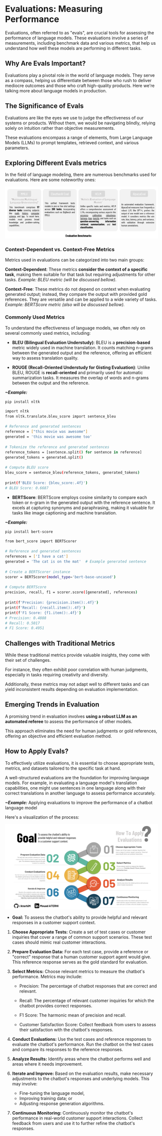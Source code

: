# **Evaluations: Measuring Performance**

Evaluations, often referred to as "evals", are crucial tools for assessing the performance of language models. These evaluations involve a series of measurements, including benchmark data and various metrics, that help us understand how well these models are performing in different tasks.

## **Why Are Evals Important?**

Evaluations play a pivotal role in the world of language models. They serve as a compass, helping us differentiate between those who rush to deliver mediocre outcomes and those who craft high-quality products. Here we're talking more about language models in production.

## **The Significance of Evals**

Evaluations are like the eyes we use to judge the effectiveness of our systems or products. Without them, we would be navigating blindly, relying solely on intuition rather than objective measurements.

These evaluations encompass a range of elements, from Large Language Models (LLMs) to prompt templates, retrieved context, and various parameters.

## **Exploring Different Evals metrics**

In the field of language modeling, there are numerous benchmarks used for evaluations. Here are some noteworthy ones:

![Evaluation Benchmarks](../images/evals/benchmarks.png)

### **Context-Dependent vs. Context-Free Metrics**

Metrics used in evaluations can be categorized into two main groups:

**Context-Dependent**: These metrics **consider the context of a specific task**, making them suitable for that task but requiring adjustments for other tasks. *Example: BLEU metric (will be discussed bellow).*

**Context-Free**: These metrics do not depend on context when evaluating generated output; instead, they compare the output with provided gold references. They are versatile and can be applied to a wide variety of tasks. *Example: BERTScore metric (also will be discussed bellow).*

### **Commonly Used Metrics**

To understand the effectiveness of language models, we often rely on several commonly used metrics, including:

* **BLEU (Bilingual Evaluation Understudy)**: BLEU is a **precision-based** metric widely used in machine translation. It counts matching n-grams between the generated output and the reference, offering an efficient way to assess translation quality.

* **ROUGE (Recall-Oriented Understudy for Gisting Evaluation)**: Unlike BLEU, ROUGE is **recall-oriented** and primarily used for automatic summarization tasks. It measures the overlap of words and n-grams between the output and the reference.

***~Example:***

```bash
pip install nltk
```

```bash
import nltk
from nltk.translate.bleu_score import sentence_bleu

# Reference and generated sentences
reference = ["this movie was awesome"]
generated = 'this movie was awesome too'

# Tokenize the reference and generated sentences
reference_tokens = [sentence.split() for sentence in reference]
generated_tokens = generated.split()

# Compute BLEU score
bleu_score = sentence_bleu(reference_tokens, generated_tokens)

print(f'BLEU Score: {bleu_score:.4f}')
# BLEU Score: 0.6687
```

* **BERTScore**: BERTScore employs cosine similarity to compare each token or n-gram in the generated output with the reference sentence. It excels at capturing synonyms and paraphrasing, making it valuable for tasks like image captioning and machine translation.

***~Example:***

```bash
pip install bert-score
```

```bash
from bert_score import BERTScorer

# Reference and generated sentences
references = ['I have a cat']
generated = 'The cat is on the mat'  # Example generated sentence

# Create a BERTScorer instance
scorer = BERTScorer(model_type='bert-base-uncased')

# Compute BERTScore
precision, recall, f1 = scorer.score([generated], references)

print(f'Precision: {precision.item():.4f}')
print(f'Recall: {recall.item():.4f}')
print(f'F1 Score: {f1.item():.4f}')
# Precision: 0.4888
# Recall: 0.5017
# F1 Score: 0.4951
```

## **Challenges with Traditional Metrics**


While these traditional metrics provide valuable insights, they come with their set of challenges. 

For instance, they often exhibit poor correlation with human judgments, especially in tasks requiring creativity and diversity. 

Additionally, these metrics may not adapt well to different tasks and can yield inconsistent results depending on evaluation implementation.

## **Emerging Trends in Evaluation**

A promising trend in evaluation involves **using a robust LLM as an automated referee** to assess the performance of other models. 

This approach eliminates the need for human judgments or gold references, offering an objective and efficient evaluation method.

## **How to Apply Evals?**

To effectively utilize evaluations, it is essential to choose appropriate tests, metrics, and datasets tailored to the specific task at hand. 

A well-structured evaluations are the foundation for improving language models. For example, in evaluating a language model's translation capabilities, one might use sentences in one language along with their correct translations in another language to assess performance accurately.

***~Example:*** Applying evaluations to improve the performance of a chatbot language model

Here's a visualization of the process: 

![EvalApplicationExample](../images/evals/how_to_apply_evals.png)

* **Goal:** To assess the chatbot's ability to provide helpful and relevant responses in a customer support context.

1. **Choose Appropriate Tests:** Create a set of test cases or customer inquiries that cover a range of common support scenarios. These test cases should mimic real customer interactions.

2. **Prepare Evaluation Data:** For each test case, provide a reference or "correct" response that a human customer support agent would give. This reference response serves as the gold standard for evaluation.

3. **Select Metrics:** Choose relevant metrics to measure the chatbot's performance. Metrics may include:

    * Precision: The percentage of chatbot responses that are correct and relevant.
    
    * Recall: The percentage of relevant customer inquiries for which the chatbot provides correct responses.
    
    * F1 Score: The harmonic mean of precision and recall.
    
    * Customer Satisfaction Score: Collect feedback from users to assess their satisfaction with the chatbot's responses.

4. **Conduct Evaluations:** Use the test cases and reference responses to evaluate the chatbot's performance. Run the chatbot on the test cases and compare its responses to the reference responses.

5. **Analyze Results:** Identify areas where the chatbot performs well and areas where it needs improvement.

6. **Iterate and Improve:** Based on the evaluation results, make necessary adjustments to the chatbot's responses and underlying models. This may involve: 

    - Fine-tuning the language model, 
    - Improving training data; or 
    - Adjusting response generation algorithms.

7. **Continuous Monitoring:** Continuously monitor the chatbot's performance in real-world customer support interactions. Collect feedback from users and use it to further refine the chatbot's responses.

